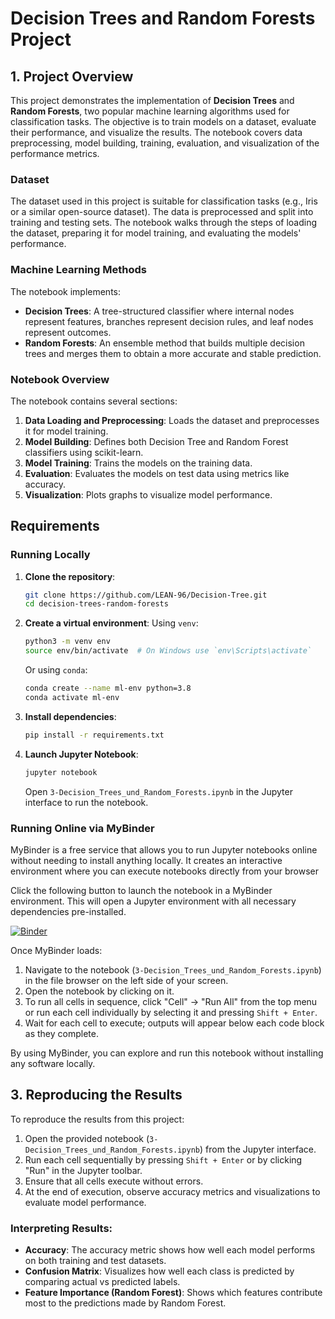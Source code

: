 # Decision Trees and Random Forests Project

## 1. Project Overview

This project demonstrates the implementation of **Decision Trees** and **Random Forests**, two popular machine learning algorithms used for classification tasks. The objective is to train models on a dataset, evaluate their performance, and visualize the results. The notebook covers data preprocessing, model building, training, evaluation, and visualization of the performance metrics.


### Dataset
The dataset used in this project is suitable for classification tasks (e.g., Iris or a similar open-source dataset). The data is preprocessed and split into training and testing sets. The notebook walks through the steps of loading the dataset, preparing it for model training, and evaluating the models' performance.

### Machine Learning Methods
The notebook implements:
- **Decision Trees**: A tree-structured classifier where internal nodes represent features, branches represent decision rules, and leaf nodes represent outcomes.
- **Random Forests**: An ensemble method that builds multiple decision trees and merges them to obtain a more accurate and stable prediction.

### Notebook Overview
The notebook contains several sections:
1. **Data Loading and Preprocessing**: Loads the dataset and preprocesses it for model training.
2. **Model Building**: Defines both Decision Tree and Random Forest classifiers using scikit-learn.
3. **Model Training**: Trains the models on the training data.
4. **Evaluation**: Evaluates the models on test data using metrics like accuracy.
5. **Visualization**: Plots graphs to visualize model performance.
## Requirements

### Running Locally

1. **Clone the repository**:
    ```bash
    git clone https://github.com/LEAN-96/Decision-Tree.git
    cd decision-trees-random-forests
    ```

2. **Create a virtual environment**:
    Using `venv`:
    ```bash
    python3 -m venv env
    source env/bin/activate  # On Windows use `env\Scripts\activate`
    ```

    Or using `conda`:
    ```bash
    conda create --name ml-env python=3.8
    conda activate ml-env
    ```

3. **Install dependencies**:
    ```bash
    pip install -r requirements.txt
    ```

4. **Launch Jupyter Notebook**:
    ```bash
    jupyter notebook
    ```
    Open `3-Decision_Trees_und_Random_Forests.ipynb` in the Jupyter interface to run the notebook.

### Running Online via MyBinder

MyBinder is a free service that allows you to run Jupyter notebooks online without needing to install anything locally. It creates an interactive environment where you can execute notebooks directly from your browser

Click the following button to launch the notebook in a MyBinder environment. This will open a Jupyter environment with all necessary dependencies pre-installed.

[![Binder](https://mybinder.org/badge_logo.svg)](https://mybinder.org/v2/gh/LEAN-96/Decision-Tree.git/HEAD?labpath=notebooks)

Once MyBinder loads:
1. Navigate to the notebook (`3-Decision_Trees_und_Random_Forests.ipynb`) in the file browser on the left side of your screen.
2. Open the notebook by clicking on it.
3. To run all cells in sequence, click "Cell" -> "Run All" from the top menu or run each cell individually by selecting it and pressing `Shift + Enter`.
4. Wait for each cell to execute; outputs will appear below each code block as they complete.

By using MyBinder, you can explore and run this notebook without installing any software locally.



## 3. Reproducing the Results

To reproduce the results from this project:

1. Open the provided notebook (`3-Decision_Trees_und_Random_Forests.ipynb`) from the Jupyter interface.
2. Run each cell sequentially by pressing `Shift + Enter` or by clicking "Run" in the Jupyter toolbar.
3. Ensure that all cells execute without errors.
4. At the end of execution, observe accuracy metrics and visualizations to evaluate model performance.

### Interpreting Results:
- **Accuracy**: The accuracy metric shows how well each model performs on both training and test datasets.
- **Confusion Matrix**: Visualizes how well each class is predicted by comparing actual vs predicted labels.
- **Feature Importance (Random Forest)**: Shows which features contribute most to the predictions made by Random Forest.

